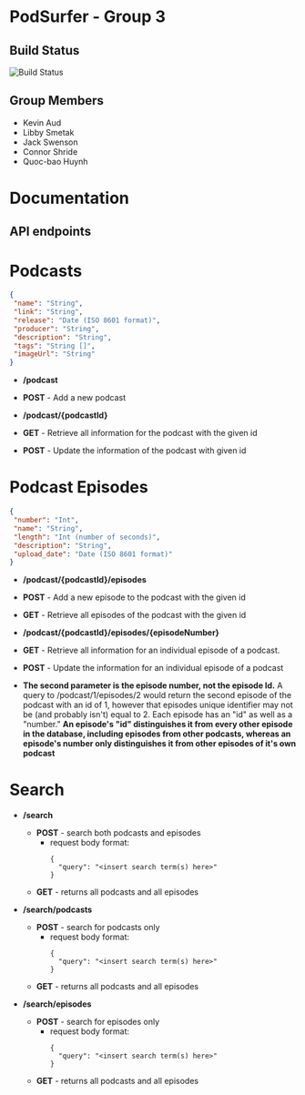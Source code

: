 # PodSurfer - Group 3

## Build Status
![Build Status](https://codeship.com/projects/3c834dd0-5f38-0134-620d-1efa85447d7f/status?branch=master)

## Group Members
* Kevin Aud
* Libby Smetak
* Jack Swenson
* Connor Shride
* Quoc-bao Huynh

# Documentation

## API endpoints


# Podcasts

```json
{
 "name": "String",
 "link": "String",
 "release": "Date (ISO 8601 format)",
 "producer": "String",
 "description": "String",
 "tags": "String []",
 "imageUrl": "String"
}
```

* **/podcast**
 * **POST** - Add a new podcast

* **/podcast/{podcastId}**
 * **GET** - Retrieve all information for the podcast with the given id
 * **POST** - Update the information of the podcast with given id


# Podcast Episodes


```json
{
 "number": "Int",
 "name": "String",
 "length": "Int (number of seconds)",
 "description": "String",
 "upload_date": "Date (ISO 8601 format)"
}
```

* **/podcast/{podcastId}/episodes**
 * **POST** - Add a new episode to the podcast with the given id
 * **GET** - Retrieve all episodes of the podcast with the given id

* **/podcast/{podcastId}/episodes/{episodeNumber}**
 * **GET** - Retrieve all information for an individual episode of a podcast.
 * **POST** - Update the information for an individual episode of a podcast
 * **The second parameter is the episode number, not the episode Id.** A query to /podcast/1/episodes/2 would return the second episode of the podcast with an id of 1, however that episodes unique identifier may not be (and probably isn't) equal to 2. Each episode has an "id"  as well as a "number." **An episode's "id" distinguishes it from every other episode in the database, including episodes from other podcasts, whereas an episode's number only distinguishes it from other episodes of it's own podcast**

 # Search


 * **/search**
    * **POST** - search both podcasts and episodes
        * request body format:
          ```
          {
            "query": "<insert search term(s) here>"
          }
          ```
    * **GET** - returns all podcasts and all episodes

 * **/search/podcasts**
    * **POST** - search for podcasts only
        * request body format:
          ```
          {
            "query": "<insert search term(s) here>"
          }
          ```
    * **GET** - returns all podcasts and all episodes

 * **/search/episodes**
    * **POST** - search for episodes only
        * request body format:
          ```
          {
            "query": "<insert search term(s) here>"
          }
          ```
    * **GET** - returns all podcasts and all episodes